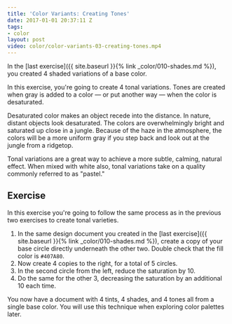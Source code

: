```yaml
---
title: 'Color Variants: Creating Tones'
date: 2017-01-01 20:37:11 Z
tags:
- color
layout: post
video: color/color-variants-03-creating-tones.mp4
---
```


In the [last exercise]({{ site.baseurl }}{% link _color/010-shades.md %}), you created 4 shaded variations of a base color. <!-- Looks like typically you spell out numbers except within the exercises, eg "increase by 10". Fine to just use numerals or spell out numbers, but be consistent either way… -->

In this exercise, you're going to create 4 tonal variations. Tones are created when gray is added to a color — or put another way — when the color is desaturated.

Desaturated color makes an object recede into the distance. In nature, distant objects look desaturated. The colors are overwhelmingly bright and saturated up close in a jungle. Because of the haze in the atmosphere, the colors will be a more uniform gray if you step back and look out at the jungle from a ridgetop.

Tonal variations are a great way to achieve a more subtle, calming, natural effect. When mixed with white also, tonal variations take on a quality commonly referred to as "pastel."  <!-- This chapter still feels a bit sparse. Maybe expand with a few more sentences on how designers use tone? Like making stuff feel far away or whatever. -->

<!--more-->
## Exercise
In this exercise you're going to follow the same process as in the previous two exercises to create tonal varieties.

1. In the same design document you created in the [last exercise]({{ site.baseurl }}{% link _color/010-shades.md %}), create a copy of your base circle directly underneath the other two. Double check that the fill color is `#407A80`.
2. Now create 4 copies to the right, for a total of 5 circles.
3. In the second circle from the left, reduce the saturation by 10.
4. Do the same for the other 3, decreasing the saturation by an additional 10 each time.

You now have a document with 4 tints, 4 shades, and 4 tones all from a single base color. You will use this technique when exploring color palettes later.
